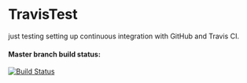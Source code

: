 # TravisTest

just testing setting up continuous integration with GitHub and Travis CI. 

#### Master branch build status: 
[![Build Status](https://travis-ci.com/dixlorenz/TravisTest.svg?branch=master)](https://travis-ci.com/dixlorenz/TravisTest)
